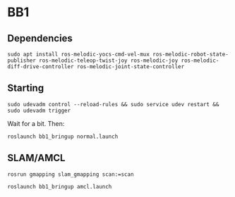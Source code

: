 # BB1

## Dependencies

`sudo apt install ros-melodic-yocs-cmd-vel-mux ros-melodic-robot-state-publisher ros-melodic-teleop-twist-joy ros-melodic-joy ros-melodic-diff-drive-controller ros-melodic-joint-state-controller`

## Starting

`sudo udevadm control --reload-rules && sudo service udev restart && sudo udevadm trigger`

Wait for a bit. Then:

`roslaunch bb1_bringup normal.launch`

## SLAM/AMCL

`rosrun gmapping slam_gmapping scan:=scan`

`roslaunch bb1_bringup amcl.launch`